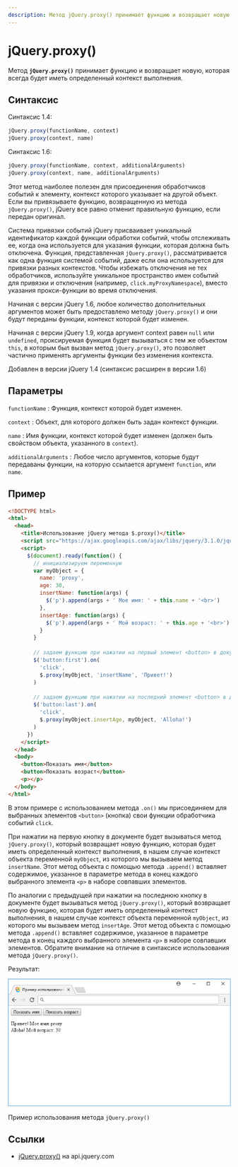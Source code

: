 ```yaml
---
description: Метод jQuery.proxy() принимает функцию и возвращает новую, которая всегда будет иметь определенный контекст выполнения
---
```


# jQuery.proxy()

Метод **`jQuery.proxy()`** принимает функцию и возвращает новую, которая всегда будет иметь определенный контекст выполнения.

## Синтаксис

Синтаксис 1.4:

```js
jQuery.proxy(functionName, context)
jQuery.proxy(context, name)
```

Синтаксис 1.6:

```js
jQuery.proxy(functionName, context, additionalArguments)
jQuery.proxy(context, name, additionalArguments)
```

Этот метод наиболее полезен для присоединения обработчиков событий к элементу, контекст которого указывает на другой объект. Если вы привязываете функцию, возвращенную из метода `jQuery.proxy()`, jQuery все равно отменит правильную функцию, если передан оригинал.

Система привязки событий jQuery присваивает уникальный идентификатор каждой функции обработки событий, чтобы отслеживать ее, когда она используется для указания функции, которая должна быть отключена. Функция, представленная `jQuery.proxy()`, рассматривается как одна функция системой событий, даже если она используется для привязки разных контекстов. Чтобы избежать отключения не тех обработчиков, используйте уникальное пространство имен событий для привязки и отключения (например, `click.myProxyNamespace`), вместо указания прокси-функции во время отключения.

Начиная с версии jQuery 1.6, любое количество дополнительных аргументов может быть предоставлено методу `jQuery.proxy()` и они будут переданы функции, контекст которой будет изменен.

Начиная с версии jQuery 1.9, когда аргумент context равен `null` или `undefined`, проксируемая функция будет вызываться с тем же объектом `this`, в которым был вызван метод `jQuery.proxy()`, это позволяет частично применять аргументы функции без изменения контекста.

Добавлен в версии jQuery 1.4 (синтаксис расширен в версии 1.6)

## Параметры

`functionName`
: Функция, контекст которой будет изменен.

`context`
: Объект, для которого должен быть задан контекст функции.

`name`
: Имя функции, контекст которой будет изменен (должен быть свойством объекта, указанного в `context`).

`additionalArguments`
: Любое число аргументов, которые будут передаваны функции, на которую ссылается аргумент `function`, или `name`.

## Пример

```html
<!DOCTYPE html>
<html>
  <head>
    <title>Использование jQuery метода $.proxy()</title>
    <script src="https://ajax.googleapis.com/ajax/libs/jquery/3.1.0/jquery.min.js"></script>
    <script>
      $(document).ready(function() {
        // инициализируем переменную
        var myObject = {
          name: 'proxy',
          age: 30,
          insertName: function(args) {
            $('p').append(args + ' Мое имя: ' + this.name + '<br>')
          },
          insertAge: function(args) {
            $('p').append(args + ' Мой возраст: ' + this.age + '<br>')
          }
        }

        // задаем функцию при нажатии на первый элемент <button> в документе
        $('button:first').on(
          'click',
          $.proxy(myObject, 'insertName', 'Привет!')
        )

        // задаем функцию при нажатии на последний элемент <button> в документе
        $('button:last').on(
          'click',
          $.proxy(myObject.insertAge, myObject, 'Alloha!')
        )
      })
    </script>
  </head>
  <body>
    <button>Показать имя</button>
    <button>Показать возраст</button>
    <p></p>
  </body>
</html>
```

В этом примере с использованием метода `.on()` мы приcоединяем для выбранных элементов `<button>` (кнопка) свои функции обработчика событий `click`.

При нажатии на первую кнопку в документе будет вызываться метод `jQuery.proxy()`, который возвращает новую функцию, которая будет иметь определенный контекст выполнения, в нашем случае контекст объекта переменной `myObject`, из которого мы вызываем метод `insertName`. Этот метод объекта с помощью метода `.append()` вставляет содержимое, указанное в параметре метода в конец каждого выбранного элемента `<p>` в наборе совпавших элементов.

По аналогии с предыдущей при нажатии на последнюю кнопку в документе будет вызываться метод `jQuery.proxy()`, который возвращает новую функцию, которая будет иметь определенный контекст выполнения, в нашем случае контекст объекта переменной `myObject`, из которого мы вызываем метод `insertAge`. Этот метод объекта с помощью метода `.append()` вставляет содержимое, указанное в параметре метода в конец каждого выбранного элемента `<p>` в наборе совпавших элементов. Обратите внимание на отличие в синтаксисе использования метода `jQuery.proxy()`.

Результат:

![Пример использования](730.png)

Пример использования метода `jQuery.proxy()`

## Ссылки

- [jQuery.proxy()](https://api.jquery.com/jQuery.proxy/) на api.jquery.com
